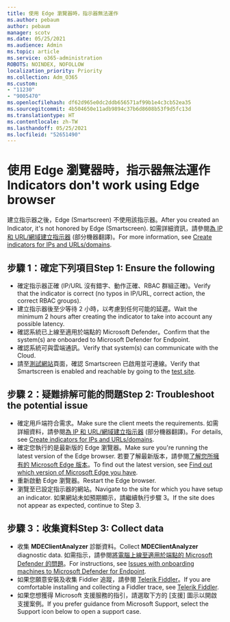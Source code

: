 ```yaml
---
title: 使用 Edge 瀏覽器時，指示器無法運作
ms.author: pebaum
author: pebaum
manager: scotv
ms.date: 05/25/2021
ms.audience: Admin
ms.topic: article
ms.service: o365-administration
ROBOTS: NOINDEX, NOFOLLOW
localization_priority: Priority
ms.collection: Adm_O365
ms.custom:
- "11230"
- "9005470"
ms.openlocfilehash: df62d965e0dc2ddb656571af99b1e4c3cb52ea35
ms.sourcegitcommit: 4b504650e11adb9894c37b6d8608b53f9d5fc13d
ms.translationtype: HT
ms.contentlocale: zh-TW
ms.lasthandoff: 05/25/2021
ms.locfileid: "52651490"
---
```

# <a name="indicators-dont-work-using-edge-browser"></a><span data-ttu-id="b54e8-102">使用 Edge 瀏覽器時，指示器無法運作</span><span class="sxs-lookup"><span data-stu-id="b54e8-102">Indicators don't work using Edge browser</span></span>

<span data-ttu-id="b54e8-103">建立指示器之後，Edge (Smartscreen) 不使用該指示器。</span><span class="sxs-lookup"><span data-stu-id="b54e8-103">After you created an Indicator, it's not honored by Edge (Smartscreen).</span></span> <span data-ttu-id="b54e8-104">如需詳細資訊，請參閱[為 IP 和 URL/網域建立指示器](/microsoft-365/security/defender-endpoint/indicator-ip-domain) (部分機器翻譯)。</span><span class="sxs-lookup"><span data-stu-id="b54e8-104">For more information, see [Create indicators for IPs and URLs/domains](/microsoft-365/security/defender-endpoint/indicator-ip-domain).</span></span>

## <a name="step-1-ensure-the-following"></a><span data-ttu-id="b54e8-105">步驟 1：確定下列項目</span><span class="sxs-lookup"><span data-stu-id="b54e8-105">Step 1: Ensure the following</span></span>

- <span data-ttu-id="b54e8-106">確定指示器正確 (IP/URL 沒有錯字、動作正確、RBAC 群組正確)。</span><span class="sxs-lookup"><span data-stu-id="b54e8-106">Verify that the indicator is correct (no typos in IP/URL, correct action, the correct RBAC groups).</span></span>
- <span data-ttu-id="b54e8-107">建立指示器後至少等待 2 小時，以考慮到任何可能的延遲。</span><span class="sxs-lookup"><span data-stu-id="b54e8-107">Wait the minimum 2 hours after creating the indicator to take into account any possible latency.</span></span>
- <span data-ttu-id="b54e8-108">確認系統已上線至適用於端點的 Microsoft Defender。</span><span class="sxs-lookup"><span data-stu-id="b54e8-108">Confirm that the system(s) are onboarded to Microsoft Defender for Endpoint.</span></span>
- <span data-ttu-id="b54e8-109">確認系統可與雲端通訊。</span><span class="sxs-lookup"><span data-stu-id="b54e8-109">Verify that system(s) can communicate with the Cloud.</span></span>
- <span data-ttu-id="b54e8-110">請至[測試網站](https://demo.smartscreen.msft.net)頁面，確認 Smartscreen 已啟用並可連線。</span><span class="sxs-lookup"><span data-stu-id="b54e8-110">Verify that Smartscreen is enabled and reachable by going to the [test site](https://demo.smartscreen.msft.net).</span></span>

## <a name="step-2-troubleshoot-the-potential-issue"></a><span data-ttu-id="b54e8-111">步驟 2：疑難排解可能的問題</span><span class="sxs-lookup"><span data-stu-id="b54e8-111">Step 2: Troubleshoot the potential issue</span></span>

- <span data-ttu-id="b54e8-112">確定用戶端符合需求。</span><span class="sxs-lookup"><span data-stu-id="b54e8-112">Make sure the client meets the requirements.</span></span> <span data-ttu-id="b54e8-113">如需詳細資料，請參閱[為 IP 和 URL/網域建立指示器](/microsoft-365/security/defender-endpoint/indicator-ip-domain) (部分機器翻譯)。</span><span class="sxs-lookup"><span data-stu-id="b54e8-113">For details, see [Create indicators for IPs and URLs/domains](/microsoft-365/security/defender-endpoint/indicator-ip-domain).</span></span>
- <span data-ttu-id="b54e8-114">確定您執行的是最新版的 Edge 瀏覽器。</span><span class="sxs-lookup"><span data-stu-id="b54e8-114">Make sure you're running the latest version of the Edge browser.</span></span> <span data-ttu-id="b54e8-115">若要了解最新版本，請參閱[了解您所擁有的 Microsoft Edge 版本](https://support.microsoft.com/microsoft-edge/find-out-which-version-of-microsoft-edge-you-have-c726bee8-c42e-e472-e954-4cf5123497eb)。</span><span class="sxs-lookup"><span data-stu-id="b54e8-115">To find out the latest version, see [Find out which version of Microsoft Edge you have](https://support.microsoft.com/microsoft-edge/find-out-which-version-of-microsoft-edge-you-have-c726bee8-c42e-e472-e954-4cf5123497eb).</span></span>
- <span data-ttu-id="b54e8-116">重新啟動 Edge 瀏覽器。</span><span class="sxs-lookup"><span data-stu-id="b54e8-116">Restart the Edge browser.</span></span>
- <span data-ttu-id="b54e8-117">瀏覽至已設定指示器的網站。</span><span class="sxs-lookup"><span data-stu-id="b54e8-117">Navigate to the site for which you have setup an indicator.</span></span> <span data-ttu-id="b54e8-118">如果網站未如預期顯示，請繼續執行步驟 3。</span><span class="sxs-lookup"><span data-stu-id="b54e8-118">If the site does not appear as expected, continue to Step 3.</span></span> 

## <a name="step-3-collect-data"></a><span data-ttu-id="b54e8-119">步驟 3：收集資料</span><span class="sxs-lookup"><span data-stu-id="b54e8-119">Step 3: Collect data</span></span>

- <span data-ttu-id="b54e8-120">收集 **MDEClientAnalyzer** 診斷資料。</span><span class="sxs-lookup"><span data-stu-id="b54e8-120">Collect **MDEClientAnalyzer** diagnostic data.</span></span> <span data-ttu-id="b54e8-121">如需指示，請參閱[將電腦上線至適用於端點的 Microsoft Defender 的問題](issues-with-onboarding-machines.md)。</span><span class="sxs-lookup"><span data-stu-id="b54e8-121">For instructions, see [Issues with onboarding machines to Microsoft Defender for Endpoint](issues-with-onboarding-machines.md).</span></span>
- <span data-ttu-id="b54e8-122">如果您願意安裝及收集 Fiddler 追蹤，請參閱 [Telerik Fiddler](http://www.telerik.com/fiddler)。</span><span class="sxs-lookup"><span data-stu-id="b54e8-122">If you are comfortable installing and collecting a Fiddler trace, see [Telerik Fiddler](http://www.telerik.com/fiddler).</span></span>
- <span data-ttu-id="b54e8-123">如果您想獲得 Microsoft 支援服務的指引，請選取下方的 [支援] 圖示以開啟支援案例。</span><span class="sxs-lookup"><span data-stu-id="b54e8-123">If you prefer guidance from Microsoft Support, select the Support icon below to open a support case.</span></span>
